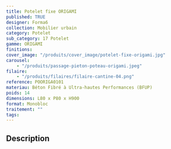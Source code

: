 ```yaml
---
title: Potelet fixe ORIGAMI
published: TRUE
designer: Forma6
collection: Mobilier urbain
category: Potelet
sub_category: 17 Potelet
gamme: ORIGAMI
finitions:
cover_image: "/produits/cover_image/potelet-fixe-origami.jpg"
carousel:
    - "/produits/passage-pieton-poteau-origami.jpeg"
filaire:
    - "/produits/filaires/filaire-cantine-04.png"
reference: POORIGA0101
materiau: Béton Fibré à Ultra-hautes Performances (BFUP)
poids: 14
dimensions: L80 x P80 x H900
format: Monobloc
traitement: ""
tags:
---
```


## Description
